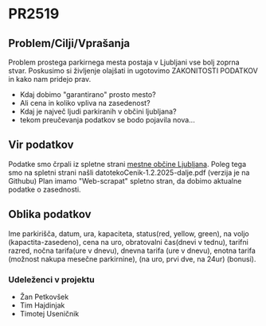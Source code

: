 # PR2519

## Problem/Cilji/Vprašanja
Problem prostega parkirnega mesta postaja v Ljubljani vse bolj zoprna stvar. Poskusimo si življenje olajšati in ugotovimo ZAKONITOSTI PODATKOV in kako nam pridejo prav.

- Kdaj dobimo "garantirano" prosto mesto?
- Ali cena in koliko vpliva na zasedenost?
- Kdaj je največ ljudi parkiranih v občini ljubljana?
- tekom preučevanja podatkov se bodo pojavila nova...

## Vir podatkov 
Podatke smo črpali iz spletne strani [mestne občine Ljubljana](https://www.lpt.si/parkirisca/informacije-za-parkiranje/prikaz-zasedenosti-parkirisc). 
Poleg tega smo na spletni strani našli datotekoCenik-1.2.2025-dalje.pdf (verzija je na Githubu)
Plan imamo "Web-scrapat" spletno stran, da dobimo aktualne podatke o zasednosti.

## Oblika podatkov
Ime parkirišča, datum, ura, kapaciteta, status(red, yellow, green), na voljo (kapactita-zasedeno), cena na uro, 
obratovalni čas(dnevi v tednu), tarifni razred, nočna tarifa(ure v dnevu), dnevna tarifa (ure v dnevu), enotna tarifa (možnost nakupa mesečne parkirnine), (na uro, prvi dve, na 24ur) (bonusi).

### Udeleženci v projektu
- Žan Petkovšek
- Tim Hajdinjak
- Timotej Useničnik
